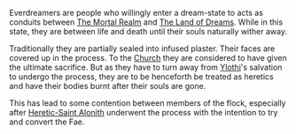 Everdreamers are people who willingly enter a dream-state to acts as conduits between [The Mortal Realm](The%20Mortal%20Realm.md) and [The Land of Dreams](The%20Land%20of%20Dreams.md). While in this state, they are between life and death until their souls naturally wither away.

Traditionally they are partially sealed into infused plaster. Their faces are covered up in the process. To the [Church](The%Holy%Ylothian%Church.md) they are considered to have given the ultimate sacrifice. But as they have to turn away from [Ylothi](Ylothi.md)'s salvation to undergo the process, they are to be henceforth be treated as heretics and have their bodies burnt after their souls are gone.

This has lead to some contention between members of the flock, especially after [Heretic-Saint Alonith](Heretic-Saint%20Alonith.md) underwent the process with the intention to try and convert the Fae.